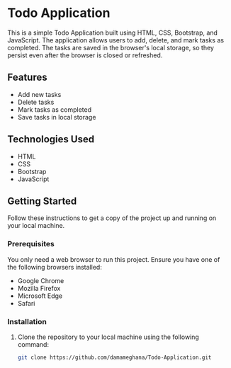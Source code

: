 # Todo Application

This is a simple Todo Application built using HTML, CSS, Bootstrap, and JavaScript. The application allows users to add, delete, and mark tasks as completed. The tasks are saved in the browser's local storage, so they persist even after the browser is closed or refreshed.

## Features

- Add new tasks
- Delete tasks
- Mark tasks as completed
- Save tasks in local storage

## Technologies Used

- HTML
- CSS
- Bootstrap
- JavaScript

## Getting Started

Follow these instructions to get a copy of the project up and running on your local machine.

### Prerequisites

You only need a web browser to run this project. Ensure you have one of the following browsers installed:

- Google Chrome
- Mozilla Firefox
- Microsoft Edge
- Safari

### Installation

1. Clone the repository to your local machine using the following command:
   ```sh
   git clone https://github.com/damameghana/Todo-Application.git
